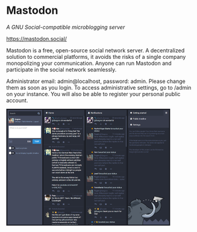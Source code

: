 # Mastodon
_A GNU Social-compatible microblogging server_

https://mastodon.social/

Mastodon is a free, open-source social network server. A decentralized solution to commercial platforms, 
it avoids the risks of a single company monopolizing your communication. 
Anyone can run Mastodon and participate in the social network seamlessly.

Administrator email: admin@localhost, password: admin. Please change them as soon as you login.
To access administrative settings, go to /admin on your instance. 
You will also be able to register your personal public account.

[![](screenshots/0_mastodon_index_small.png)](screenshots/0_mastodon_index.png)
